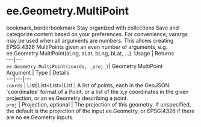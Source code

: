  
#  ee.Geometry.MultiPoint
bookmark_borderbookmark Stay organized with collections  Save and categorize content based on your preferences. 
For convenience, varargs may be used when all arguments are numbers. This allows creating EPSG:4326 MultiPoints given an even number of arguments, e.g. ee.Geometry.MultiPoint(aLng, aLat, bLng, bLat, ...).
Usage | Returns  
---|---  
`ee.Geometry.MultiPoint(coords, _proj_)`|  Geometry.MultiPoint  
Argument | Type | Details  
---|---|---  
`coords` | List<Geometry>|List<List<Number>>|List<Number> | A list of points, each in the GeoJSON 'coordinates' format of a Point, or a list of the x,y coordinates in the given projection, or an ee.Geometry describing a point.  
`proj` | Projection, optional | The projection of this geometry. If unspecified, the default is the projection of the input ee.Geometry, or EPSG:4326 if there are no ee.Geometry inputs.  
